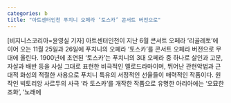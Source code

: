 ```yaml
---
categories: b
title: "아트센터인천 푸치니 오페라 ‘토스카’ 콘서트 버전으로"
---
```

[비지니스코리아=윤영실 기자] 아트센터인천이 지난 6월 콘서트 오페라 ‘리골레토’에 이어 오는 11월 25일과 26일에 푸치니의 오페라 ‘토스카’를 콘서트 오페라 버전으로 무대에 올린다. 1900년에 초연된 ‘토스카’는 푸치니의 3대 오페라 중 하나로 살인과 고문, 자살과 배반 등을 사실 그대로 표현한 비극적인 멜로드라마이며, 뛰어난 관현악법과 근대적 화성의 적절한 사용으로 푸치니 특유의 서정적인 선율들이 매력적인 작품이다. 원작인 빅토리앙 사르두의 사극 ‘라 토스카’를 개작한 작품으로 유명한 아리아에는 ‘오묘한 조화’, ‘노래에